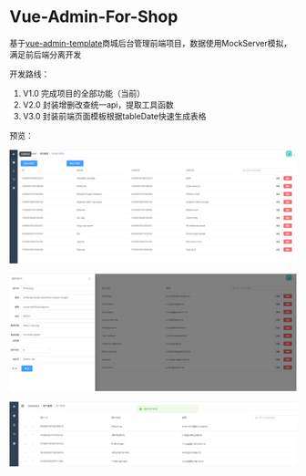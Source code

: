 # Vue-Admin-For-Shop
基于[vue-admin-template](https://gitee.com/panjiachen/vue-admin-template)商城后台管理前端项目，数据使用MockServer模拟，满足前后端分离开发

开发路线：

1. V1.0 完成项目的全部功能（当前）
2. V2.0 封装增删改查统一api，提取工具函数
3. V3.0 封装前端页面模板根据tableDate快速生成表格

预览：

![image-20210926135039933](README.assets/image-20210926135039933.png)

![image-20210926135128537](README.assets/image-20210926135128537.png)

![image-20210926135159784](README.assets/image-20210926135159784.png)
